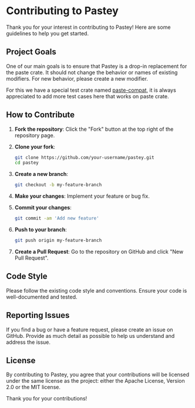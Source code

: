 # Contributing to Pastey

Thank you for your interest in contributing to Pastey! Here are some guidelines to help you get started.

## Project Goals

One of our main goals is to ensure that Pastey is a drop-in replacement for the paste crate. It should
not change the behavior or names of existing modifiers. For new behavior, please create a new modifier.

For this we have a special test crate named [paste-compat](./paste-compat/), it is always appreciated
to add more test cases here that works on paste crate.

## How to Contribute

1. **Fork the repository**: Click the "Fork" button at the top right of the repository page.
2. **Clone your fork**:

    ```sh
    git clone https://github.com/your-username/pastey.git
    cd pastey
    ```

3. **Create a new branch**:

    ```sh
    git checkout -b my-feature-branch
    ```

4. **Make your changes**: Implement your feature or bug fix.
5. **Commit your changes**:

    ```sh
    git commit -am 'Add new feature'
    ```

6. **Push to your branch**:

    ```sh
    git push origin my-feature-branch
    ```

7. **Create a Pull Request**: Go to the repository on GitHub and click "New Pull Request".

## Code Style

Please follow the existing code style and conventions. Ensure your code is well-documented and tested.

## Reporting Issues

If you find a bug or have a feature request, please create an issue on GitHub. Provide as much detail as
possible to help us understand and address the issue.

## License

By contributing to Pastey, you agree that your contributions will be licensed under the same license as the project: either the Apache License, Version 2.0 or the MIT license.

Thank you for your contributions!
